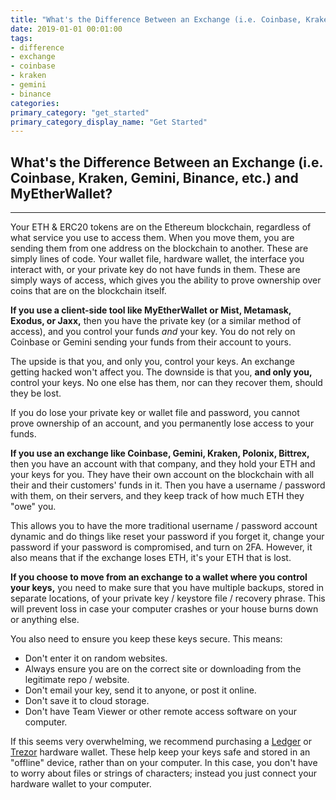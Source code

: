 ```yaml
---
title: "What's the Difference Between an Exchange (i.e. Coinbase, Kraken, Gemini, Binance, etc.) and MyEtherWallet?"
date: 2019-01-01 00:01:00
tags:
- difference
- exchange
- coinbase
- kraken
- gemini
- binance
categories:
primary_category: "get_started"
primary_category_display_name: "Get Started"
---
```


## What's the Difference Between an Exchange (i.e. Coinbase, Kraken, Gemini, Binance, etc.) and MyEtherWallet?
***

Your ETH & ERC20 tokens are on the Ethereum blockchain, regardless of what service you use to access them. When you move them, you are sending them from one address on the blockchain to another. These are simply lines of code. Your wallet file, hardware wallet, the interface you interact with, or your private key  do not have funds in them. These are simply ways of access, which gives you the ability to prove ownership over coins that are on the blockchain itself.

**If you use a client-side tool like MyEtherWallet or Mist, Metamask, Exodus, or Jaxx,** then you have the private key (or a similar method of access), and you control your funds *and* your key. You do not rely on Coinbase or Gemini sending your funds from their account to yours.

The upside is that you, and only you, control your keys. An exchange getting hacked won't affect you. The downside is that you, **and only you,** control your keys. No one else has them, nor can they recover them, should they be lost.

If you do lose your private key or wallet file and password, you cannot prove ownership of an account, and you permanently lose access to your funds.

**If you use an exchange like Coinbase, Gemini, Kraken, Polonix, Bittrex,** then you have an account with that company, and they hold your ETH and your keys for you. They have their own account on the blockchain with all their and their customers' funds in it. Then you have a username / password with them, on their servers, and they keep track of how much ETH they "owe" you.

This allows you to have the more traditional username / password account dynamic and do things like reset your password if you forget it, change your password if your password is compromised, and turn on 2FA. However, it also means that if the exchange loses ETH, it's your ETH that is lost.

**If you choose to move from an exchange to a wallet where you control your keys,** you need to make sure that you have multiple backups, stored in separate locations, of your private key / keystore file / recovery phrase. This will prevent loss in case your computer crashes or your house burns down or anything else.

You also need to ensure you keep these keys secure. This means:

* Don't enter it on random websites.
* Always ensure you are on the correct site or downloading from the legitimate repo / website.
* Don't email your key, send it to anyone, or post it online.
* Don't save it to cloud storage.
* Don't have Team Viewer or other remote access software on your computer.

If this seems very overwhelming, we recommend purchasing a [Ledger]() or [Trezor]() hardware wallet. These help keep your keys safe and stored in an "offline" device, rather than on your computer. In this case, you don't have to worry about files or strings of characters; instead you just connect your hardware wallet to your computer.